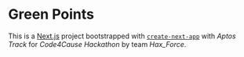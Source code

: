 # Green Points

This is a [Next.js](https://nextjs.org/) project bootstrapped with [`create-next-app`](https://github.com/vercel/next.js/tree/canary/packages/create-next-app) with *Aptos Track* for *Code4Cause Hackathon* by team *Hax_Force*.
